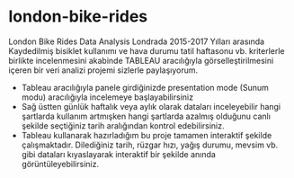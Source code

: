 # london-bike-rides
London Bike Rides Data Analysis
Londrada 2015-2017 Yılları arasında Kaydedilmiş bisiklet kullanımı ve hava durumu tatil haftasonu vb. kriterlerle birlikte incelenmesini akabinde TABLEAU aracılığıyla görselleştirilmesini içeren bir veri analizi projemi sizlerle paylaşıyorum.

 * Tableau aracılığıyla panele girdiğinizde presentation mode (Sunum modu) aracılığıyla incelemeye başlayabilirsiniz
 * Sağ üstten günlük haftalık veya aylık olarak dataları inceleyebilir hangi şartlarda kullanım artmışken hangi şartlarda azalmış olduğunu canlı şekilde seçtiğiniz tarih aralığından kontrol edebilirsiniz.
 * Tableau kullanarak hazırladığım bu proje tamamen interaktif şekilde çalışmaktadır. Dilediğiniz tarih, rüzgar hızı, yağış durumu, mevsim vb. gibi dataları kıyaslayarak interaktif bir şekilde anında görüntüleyebilirsiniz.
 
